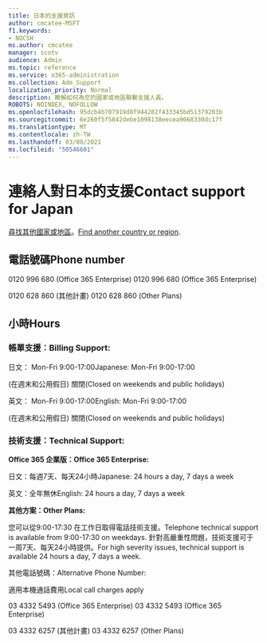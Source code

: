 ```yaml
---
title: 日本的支援資訊
author: cmcatee-MSFT
f1.keywords:
- NOCSH
ms.author: cmcatee
manager: scotv
audience: Admin
ms.topic: reference
ms.service: o365-administration
ms.collection: Adm_Support
localization_priority: Normal
description: 瞭解如何為您的國家或地區聯繫支援人員。
ROBOTS: NOINDEX, NOFOLLOW
ms.openlocfilehash: 95dcb4b707919d8f944282f433345bd51379203b
ms.sourcegitcommit: 6e260f5f5842debe1098138eecea9068330dc17f
ms.translationtype: MT
ms.contentlocale: zh-TW
ms.lasthandoff: 03/08/2021
ms.locfileid: "50546601"
---
```

# <a name="contact-support-for-japan"></a><span data-ttu-id="60866-103">連絡人對日本的支援</span><span class="sxs-lookup"><span data-stu-id="60866-103">Contact support for Japan</span></span>

<span data-ttu-id="60866-104">[尋找其他國家或地區](../contact-support-for-business-products.md)。</span><span class="sxs-lookup"><span data-stu-id="60866-104">[Find another country or region](../contact-support-for-business-products.md).</span></span>

## <a name="phone-number"></a><span data-ttu-id="60866-105">電話號碼</span><span class="sxs-lookup"><span data-stu-id="60866-105">Phone number</span></span>
<span data-ttu-id="60866-106">0120 996 680 (Office 365 Enterprise) </span><span class="sxs-lookup"><span data-stu-id="60866-106">0120 996 680 (Office 365 Enterprise)</span></span>

<span data-ttu-id="60866-107">0120 628 860 (其他計畫) </span><span class="sxs-lookup"><span data-stu-id="60866-107">0120 628 860 (Other Plans)</span></span>

## <a name="hours"></a><span data-ttu-id="60866-108">小時</span><span class="sxs-lookup"><span data-stu-id="60866-108">Hours</span></span>
### <a name="billing-support"></a><span data-ttu-id="60866-109">帳單支援︰</span><span class="sxs-lookup"><span data-stu-id="60866-109">Billing Support:</span></span>

<span data-ttu-id="60866-110">日文： Mon-Fri 9:00-17:00</span><span class="sxs-lookup"><span data-stu-id="60866-110">Japanese: Mon-Fri 9:00-17:00</span></span>

<span data-ttu-id="60866-111"> (在週末和公用假日) 關閉</span><span class="sxs-lookup"><span data-stu-id="60866-111">(Closed on weekends and public holidays)</span></span>

<span data-ttu-id="60866-112">英文： Mon-Fri 9:00-17:00</span><span class="sxs-lookup"><span data-stu-id="60866-112">English: Mon-Fri 9:00-17:00</span></span>

<span data-ttu-id="60866-113"> (在週末和公用假日) 關閉</span><span class="sxs-lookup"><span data-stu-id="60866-113">(Closed on weekends and public holidays)</span></span>

### <a name="technical-support"></a><span data-ttu-id="60866-114">技術支援：</span><span class="sxs-lookup"><span data-stu-id="60866-114">Technical Support:</span></span>

<span data-ttu-id="60866-115">**Office 365 企業版：**</span><span class="sxs-lookup"><span data-stu-id="60866-115">**Office 365 Enterprise:**</span></span>

<span data-ttu-id="60866-116">日文：每週7天、每天24小時</span><span class="sxs-lookup"><span data-stu-id="60866-116">Japanese: 24 hours a day, 7 days a week</span></span>

<span data-ttu-id="60866-117">英文：全年無休</span><span class="sxs-lookup"><span data-stu-id="60866-117">English: 24 hours a day, 7 days a week</span></span>

<span data-ttu-id="60866-118">**其他方案：**</span><span class="sxs-lookup"><span data-stu-id="60866-118">**Other Plans:**</span></span>

<span data-ttu-id="60866-119">您可以從9:00-17:30 在工作日取得電話技術支援。</span><span class="sxs-lookup"><span data-stu-id="60866-119">Telephone technical support is available from 9:00-17:30 on weekdays.</span></span> <span data-ttu-id="60866-120">針對高嚴重性問題，技術支援可于一周7天、每天24小時提供。</span><span class="sxs-lookup"><span data-stu-id="60866-120">For high severity issues, technical support is available 24 hours a day, 7 days a week.</span></span>

<span data-ttu-id="60866-121">其他電話號碼：</span><span class="sxs-lookup"><span data-stu-id="60866-121">Alternative Phone Number:</span></span>

<span data-ttu-id="60866-122">適用本機通話費用</span><span class="sxs-lookup"><span data-stu-id="60866-122">Local call charges apply</span></span>

<span data-ttu-id="60866-123">03 4332 5493 (Office 365 Enterprise) </span><span class="sxs-lookup"><span data-stu-id="60866-123">03 4332 5493 (Office 365 Enterprise)</span></span>

<span data-ttu-id="60866-124">03 4332 6257 (其他計畫) </span><span class="sxs-lookup"><span data-stu-id="60866-124">03 4332 6257 (Other Plans)</span></span>
